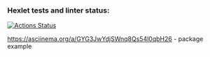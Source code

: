 ### Hexlet tests and linter status:
[![Actions Status](https://github.com/SergeiKiss/frontend-project-46/workflows/hexlet-check/badge.svg)](https://github.com/SergeiKiss/frontend-project-46/actions)


https://asciinema.org/a/GYG3JwYdjSWnq8Qs54l0qbH26 - package example
